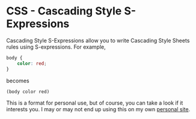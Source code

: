 # CSS - Cascading Style S-Expressions

Cascading Style S-Expressions allow you to write Cascading Style Sheets rules using S-expressions. For example,

```css
body {
    color: red;
}
```

becomes

```
(body color red)
```

This is a format for personal use, but of course, you can take a look if it interests you. I may or may not end up using this on my own [personal site](https://uncomputation.net).
